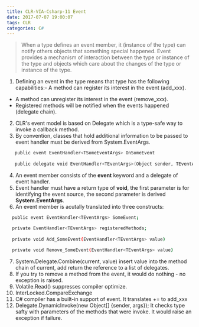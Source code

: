 ```yaml
---
title: CLR-VIA-Csharp-11 Event
date: 2017-07-07 19:00:07
tags: CLR
categories: C#
---
```

> When a type defines an event member, it (instance of the type) can notify others objects that something special happened. Event provides a mechanism of interaction between the type or instance of the type and objects which care about the changes of the type or instance of the type. 
<!--more-->

1. Defining an event in the type means that type has the following capabilities:- A method can register its interest in the event (add_xxx).
- A method can unregister its interest in the event (remove_xxx).
- Registered methods will be notified when the events happened (delegate chain).
2. CLR's event model is based on Delegate which is a type-safe way to invoke a callback method.
3. By convention, classes that hold additional information to be passed to event handler must be derived from System.EventArgs.
```bash
   public event EventHandler<TSomeEventArgs> OnSomeEvent
   
   public delegate void EventHandler<TEventArgs>(Object sender, TEventArgs eventArgs)
```
4. An event member consists of the **event** keyword and a delegate of event handler.
5. Event handler must have a return type of **void**, the first parameter is for identifying the event source, the second parameter is derived **System.EventArgs**.
6. An event member is acutally translated into three constructs:
```bash
  public event EventHandler<TEventArgs> SomeEvent;

  private EventHandler<TEventArgs> registeredMethods;
 
  private void Add_SomeEvent(EventHandler<TEventArgs> value)
  
  private void Remove_SomeEvent(EventHandler<TEventArgs> value)
```
7. System.Delegate.Combine(current, value) insert value into the method chain of current, add return the reference to a list of delegates.
8. If you try to remove a method from the event, it would do nothing - no exception is raised.
9. Volatile.Read() suppresses compiler optimize.
10. InterLocked.CompareExchange
11. C# compiler has a built-in support of event. It translates += to add_xxx
12. Delegate.DynamicInvoke(new Object[] {sender, args}); It checks type safty with parameters of the methods that were invoke. It would raise an exception if failure.
